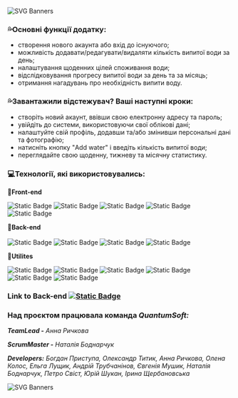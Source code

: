 

![SVG Banners](https://svg-banners.vercel.app/api?type=origin&text1=AquaTrack&text2=%20Це%20сучасний%20веб-додаток,%20який%20допомагає%20користувачам%20відстежувати%20щоденне%20споживання%20води.%20Цей%20інструмент%20спрямований%20на%20підтримку%20здорового%20способу%20життя,%20забезпечуючи%20зручний%20інтерфейс%20для%20введення%20даних%20про%20споживання%20води,%20перегляд%20статистики%20та%20налаштування%20персональних%20цілей.%20AquaTrack%20-%20це%20%20ваш%20персональний%20помічник%20для%20%20контролю%20водного%20балансу!&width=900&height=400)


### :sweat_drops:Основні функції додатку:

* створення нового акаунта або вхід до існуючого;
* можливість додавати/редагувати/видаляти кількість випитої води за день;
* налаштування щоденних цілей споживання води;
* відслідковування прогресу випитої води за день та за місяць;
* отримання нагадувань про необхідність випити воду.

### :sweat_drops:Завантажили відстежувач? Ваші наступні кроки:

* створіть новий акаунт, ввівши свою електронну адресу та пароль;
* увійдіть до системи, використовуючи свої облікові дані;
* налаштуйте свій профіль, додавши та/або змінивши персональні дані та фотографію;
* натисніть кнопку "Add water" і введіть кількість випитої води;
* переглядайте свою щоденну, тижневу та місячну статистику.

### :computer:Технології, які використовувались:

**:large_blue_diamond:Front-end**<br /> 
 
![Static Badge](https://img.shields.io/badge/HTML-%23E34F26?style=social&logo=html5&logoColor=%23E34F26) ![Static Badge](https://img.shields.io/badge/CSS-%231572B6?style=social&logo=CSS3&logoColor=%231572B6)
  ![Static Badge](https://img.shields.io/badge/JavaScript-%23F7DF1E?style=social&logo=JavaScript&logoColor=%23F7DF1E)  ![Static Badge](https://img.shields.io/badge/React-%2361DAFB?style=social&logo=React&logoColor=%2361DAFB) ![Static Badge](https://img.shields.io/badge/Axios-%235A29E4?style=social&logo=Axios&logoColor=%235A29E4) 


**:large_blue_diamond:Back-end**<br />  
![Static Badge](https://img.shields.io/badge/Noda.js-%235FA04E?style=social&logo=nodedotjs&logoColor=%235FA04E) 
![Static Badge](https://img.shields.io/badge/Express-%23000000?style=social&logo=express&logoColor=%23000000)
![Static Badge](https://img.shields.io/badge/Mongodb-%2347A248?style=social&logo=mongodb&logoColor=%2347A248)
![Static Badge](https://img.shields.io/badge/Mongoose-%23F04D35?style=social&logo=mongoosedotws&logoColor=%23F04D35) 


**:large_blue_diamond:Utilites**<br />

![Static Badge](https://img.shields.io/badge/Webpark-webpack?style=social&logo=webpack&logoColor=webpack) 
![Static Badge](https://img.shields.io/badge/ELSint-%234B32C3?style=social&logo=eslint&logoColor=%234B32C3)
![Static Badge](https://img.shields.io/badge/GitHub-%23181717?style=social&logo=github&logoColor=%23181717) 
![Static Badge](https://img.shields.io/badge/Prettier-%23F7B93E?style=social&logo=prettier&logoColor=%23F7B93E) 
![Static Badge](https://img.shields.io/badge/DBCompass-%234285F4?style=social&logo=googlecloudcomposer&logoColor=%234285F4)
![Static Badge](https://img.shields.io/badge/Postman-%23FF6C37?style=social&logo=postman&logoColor=%23FF6C37) 

### Link to Back-end [![Static Badge](https://img.shields.io/badge/GitHub-%23181717?style=plastic&logo=github)](https://github.com/luzhnyak/aqua-backend)

  ### Над проєктом працювала команда ***QuantumSoft:***
<p align="left"><em><strong>TeamLead -</strong></em> <em>Анна Ричкова</em></p>
<p align="left"><em><strong>ScrumMaster -</strong></em> <em> Наталія Боднарчук</em></p>
<p align="left"> <em><strong>Developers:</strong></em> <em>Богдан Приступа, Олександр Титик, Анна Ричкова, Олена Колос, Ельга Лущик, Андрій Трубчанінов, Євгенія Мушик, Наталія Боднарчук, Петро Свіст, Юрій Шукан, Ірина Щербановська</em></p>




![SVG Banners](https://svg-banners.vercel.app/api?type=origin&text1=%20Пити%20воду%20-%20корисно,%20а%20з%20AquaTrack%20-%20це%20зручно!%20&text2=&width=900&height=400)






